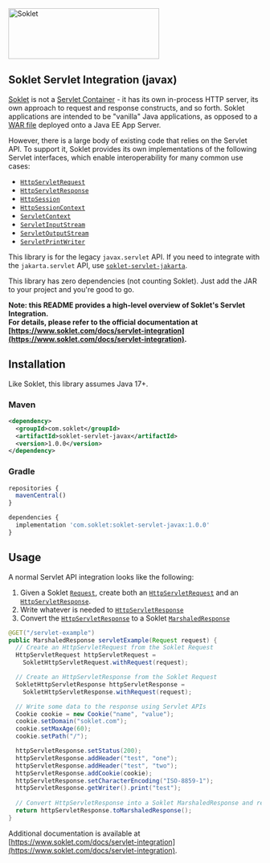 <a href="https://www.soklet.com">
    <picture>
        <source media="(prefers-color-scheme: dark)" srcset="https://cdn.soklet.com/soklet-gh-logo-dark-v2.png">
        <img alt="Soklet" src="https://cdn.soklet.com/soklet-gh-logo-light-v2.png" width="300" height="101">
    </picture>
</a>

## Soklet Servlet Integration (javax) 

[Soklet](https://www.soklet.com) is not a [Servlet Container](https://en.wikipedia.org/wiki/Jakarta_Servlet) - it has its own in-process HTTP server, its own approach to request and response constructs, and so forth.  Soklet applications are intended to be "vanilla" Java applications, as opposed to a [WAR file](https://en.wikipedia.org/wiki/WAR_(file_format)) deployed onto a Java EE App Server.

However, there is a large body of existing code that relies on the Servlet API. To support it, Soklet provides its own implementations of the following Servlet interfaces, which enable interoperability for many common use cases:

* [`HttpServletRequest`](https://javax.javadoc.soklet.com/com/soklet/servlet/javax/SokletHttpServletRequest.html)
* [`HttpServletResponse`](https://javax.javadoc.soklet.com/com/soklet/servlet/javax/SokletHttpServletResponse.html)
* [`HttpSession`](https://javax.javadoc.soklet.com/com/soklet/servlet/javax/SokletHttpSession.html)
* [`HttpSessionContext`](https://javax.javadoc.soklet.com/com/soklet/servlet/javax/SokletHttpSessionContext.html)
* [`ServletContext`](https://javax.javadoc.soklet.com/com/soklet/servlet/javax/SokletServletContext.html)
* [`ServletInputStream`](https://javax.javadoc.soklet.com/com/soklet/servlet/javax/SokletServletInputStream.html)
* [`ServletOutputStream`](https://javax.javadoc.soklet.com/com/soklet/servlet/javax/SokletServletOutputStream.html)
* [`ServletPrintWriter`](https://javax.javadoc.soklet.com/com/soklet/servlet/javax/SokletServletPrintWriter.html)

This library is for the legacy `javax.servlet` API. If you need to integrate with the `jakarta.servlet` API, use [`soklet-servlet-jakarta`](https://github.com/soklet/soklet-servlet-jakarta).

This library has zero dependencies (not counting Soklet). Just add the JAR to your project and you're good to go. 

**Note: this README provides a high-level overview of Soklet's Servlet Integration.**<br/>
**For details, please refer to the official documentation at [https://www.soklet.com/docs/servlet-integration](https://www.soklet.com/docs/servlet-integration).**

## Installation

Like Soklet, this library assumes Java 17+.

### Maven

```xml
<dependency>
  <groupId>com.soklet</groupId>
  <artifactId>soklet-servlet-javax</artifactId>
  <version>1.0.0</version>
</dependency>
```

### Gradle

```js
repositories {
  mavenCentral()
}

dependencies {
  implementation 'com.soklet:soklet-servlet-javax:1.0.0'
}
```

## Usage

A normal Servlet API integration looks like the following:

1. Given a Soklet [`Request`](https://javadoc.soklet.com/com/soklet/core/Request.html), create both an [`HttpServletRequest`](https://javax.javadoc.soklet.com/com/soklet/servlet/javax/SokletHttpServletRequest.html) and an [`HttpServletResponse`](https://javax.javadoc.soklet.com/com/soklet/servlet/javax/SokletHttpServletResponse.html).
2. Write whatever is needed to [`HttpServletResponse`](https://javax.javadoc.soklet.com/com/soklet/servlet/javax/SokletHttpServletResponse.html)
3. Convert the [`HttpServletResponse`](https://javax.javadoc.soklet.com/com/soklet/servlet/javax/SokletHttpServletResponse.html) to a Soklet [`MarshaledResponse`](https://javadoc.soklet.com/com/soklet/core/MarshaledResponse.html)

```java
@GET("/servlet-example")
public MarshaledResponse servletExample(Request request) {
  // Create an HttpServletRequest from the Soklet Request
  HttpServletRequest httpServletRequest = 
    SokletHttpServletRequest.withRequest(request);

  // Create an HttpServletResponse from the Soklet Request
  SokletHttpServletResponse httpServletResponse = 
    SokletHttpServletResponse.withRequest(request);

  // Write some data to the response using Servlet APIs
  Cookie cookie = new Cookie("name", "value");
  cookie.setDomain("soklet.com");
  cookie.setMaxAge(60);
  cookie.setPath("/");

  httpServletResponse.setStatus(200);
  httpServletResponse.addHeader("test", "one");
  httpServletResponse.addHeader("test", "two");
  httpServletResponse.addCookie(cookie);
  httpServletResponse.setCharacterEncoding("ISO-8859-1");
  httpServletResponse.getWriter().print("test");    
  
  // Convert HttpServletResponse into a Soklet MarshaledResponse and return it
  return httpServletResponse.toMarshaledResponse();
}

```

Additional documentation is available at [https://www.soklet.com/docs/servlet-integration](https://www.soklet.com/docs/servlet-integration).